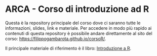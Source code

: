 # ARCA - Corso di introduzione ad R

Questa è la repository principale del corso dove ci saranno tutte le informazioni, slides, link e materiale. Per accedere in modo più rapido ai contenuti di questa repository è possibile andare direttamente al sito del corso: https://filippogambarota.github.io/corsoR/.

Il principale materiale di riferimento è il libro: [Introduzione a R](https://psicostat.github.io/Introduction2R/).
